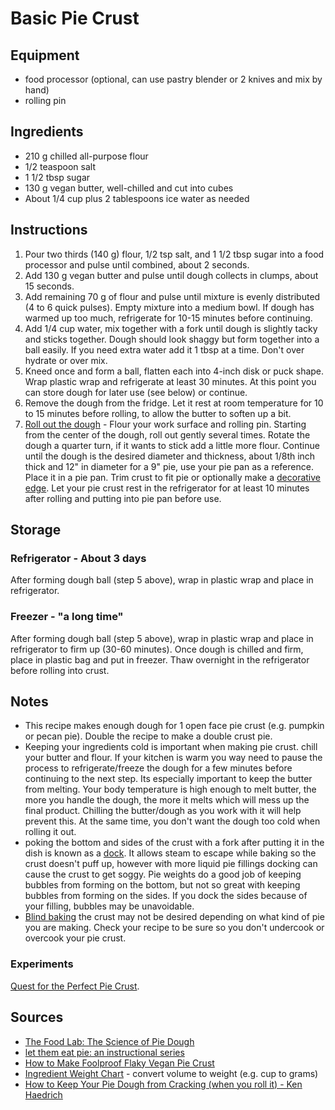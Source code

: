 # Basic Pie Crust


## Equipment
* food processor (optional, can use pastry blender or 2 knives and mix by hand)
* rolling pin


## Ingredients
* 210 g chilled all-purpose flour
* 1/2 teaspoon salt
* 1 1/2 tbsp sugar
* 130 g vegan butter, well-chilled and cut into cubes
* About 1/4 cup plus 2 tablespoons ice water as needed


## Instructions
1. Pour two thirds (140 g) flour, 1/2 tsp salt, and 1 1/2 tbsp sugar into a food processor and pulse until combined, about 2 seconds.
2. Add 130 g vegan butter and pulse until dough collects in clumps, about 15 seconds.
3. Add remaining 70 g of flour and pulse until mixture is evenly distributed (4 to 6 quick pulses). Empty mixture into a medium bowl. If dough has warmed up too much, refrigerate for 10-15 minutes before continuing.
4. Add 1/4 cup water, mix together with a fork until dough is slightly tacky and sticks together. Dough should look shaggy but form together into a ball easily. If you need extra water add it 1 tbsp at a time. Don't over hydrate or over mix.
5. Kneed once and form a ball, flatten each into 4-inch disk or puck shape. Wrap plastic wrap and refrigerate at least 30 minutes. At this point you can store dough for later use (see below) or continue.
6. Remove the dough from the fridge. Let it rest at room temperature for 10 to 15 minutes before rolling, to allow the butter to soften up a bit.
7. [Roll out the dough](https://smittenkitchen.com/2008/11/pie-crust-103-rolling-and-crimping/) - Flour your work surface and rolling pin. Starting from the center of the dough, roll out gently several times. Rotate the dough a quarter turn, if it wants to stick add a little more flour. Continue until the dough is the desired diameter and thickness, about 1/8th inch thick and 12" in diameter for a 9" pie, use your pie pan as a reference. Place it in a pie pan. Trim crust to fit pie or optionally make a [decorative edge](http://www.recipetips.com/kitchen-tips/t--813/decorative-pie-crust-edges.asp). Let your pie crust rest in the refrigerator for at least 10 minutes after rolling and putting into pie pan before use.


## Storage

### Refrigerator - About 3 days
After forming dough ball (step 5 above), wrap in plastic wrap and place in refrigerator.


### Freezer - "a long time"
After forming dough ball (step 5 above), wrap in plastic wrap and place in refrigerator to firm up (30-60 minutes). Once dough is chilled and firm, place in plastic bag and put in freezer. Thaw overnight in the refrigerator before rolling into crust.


## Notes
* This recipe makes enough dough for 1 open face pie crust (e.g. pumpkin or pecan pie). Double the recipe to make a double crust pie.
* Keeping your ingredients cold is important when making pie crust. chill your butter and flour. If your kitchen is warm you way need to pause the process to refrigerate/freeze the dough for a few minutes before continuing to the next step. Its especially important to keep the butter from melting. Your body temperature is high enough to melt butter, the more you handle the dough, the more it melts which will mess up the final product. Chilling the butter/dough as you work with it will help prevent this. At the same time, you don't want the dough too cold when rolling it out.
* poking the bottom and sides of the crust with a fork after putting it in the dish is known as a [dock](https://www.thespruce.com/definition-of-dock-a-baking-term-480616). It allows steam to escape while baking so the crust doesn't puff up, however with more liquid pie fillings docking can cause the crust to get soggy. Pie weights do a good job of keeping bubbles from forming on the bottom, but not so great with keeping bubbles from forming on the sides. If you dock the sides because of your filling, bubbles may be unavoidable. 
* [Blind baking](https://blog.kingarthurflour.com/2015/11/23/blind-bake-pie-crust/) the crust may not be desired depending on what kind of pie you are making. Check your recipe to be sure so you don't undercook or overcook your pie crust.

### Experiments
[Quest for the Perfect Pie Crust](../../3-projects/pie_crust_quest.md).


## Sources
* [The Food Lab: The Science of Pie Dough](http://sweets.seriouseats.com/2011/07/the-food-lab-the-science-of-pie-how-to-make-pie-crust-easy-recipe.html)
* [let them eat pie: an instructional series](http://www.thejoykitchen.com/ingredients-techniques/let-them-eat-pie-instructional-series)
* [How to Make Foolproof Flaky Vegan Pie Crust](https://namelymarly.com/how-to-make-foolproof-flaky-vegan-pie-crust/)
* [Ingredient Weight Chart](https://www.kingarthurflour.com/learn/ingredient-weight-chart.html) - convert volume to weight (e.g. cup to grams)
* [How to Keep Your Pie Dough from Cracking (when you roll it) - Ken Haedrich](http://thepieacademy.com/how-to-keep-your-pie-dough-from-cracking-when-you-roll-it-video-lesson/)
